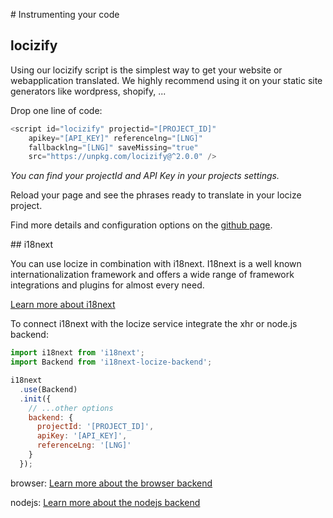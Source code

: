 <!-- toc -->

# Instrumenting your code

## locizify

Using our locizify script is the simplest way to get your website or webapplication translated. We highly recommend using it on your static site generators like wordpress, shopify, ...

Drop one line of code:

```js
<script id="locizify" projectid="[PROJECT_ID]"
    apikey="[API_KEY]" referencelng="[LNG]"
    fallbacklng="[LNG]" saveMissing="true"
    src="https://unpkg.com/locizify@^2.0.0" />
```

*You can find your projectId and API Key in your projects settings.*

Reload your page and see the phrases ready to translate in your locize project.

Find more details and configuration options on the [github page](https://github.com/locize/locizify).


## i18next

You can use locize in combination with i18next. I18next is a well known internationalization framework and offers a wide range of framework integrations and plugins for almost every need.

[Learn more about i18next](http://i18next.com)

To connect i18next with the locize service integrate the xhr or node.js backend:

```js
import i18next from 'i18next';
import Backend from 'i18next-locize-backend';

i18next
  .use(Backend)
  .init({
    // ...other options
    backend: {
      projectId: '[PROJECT_ID]',
      apiKey: '[API_KEY]',
      referenceLng: '[LNG]'
    }
  });
```

browser: [Learn more about the browser backend](https://github.com/locize/i18next-locize-backend)

nodejs: [Learn more about the nodejs backend](https://github.com/locize/i18next-node-locize-backend)